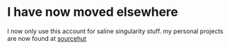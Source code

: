 # I have now moved elsewhere
I now only use this account for saline singularity stuff. my personal projects are now found at [sourcehut](https://git.sr.ht/~monarrk/)
